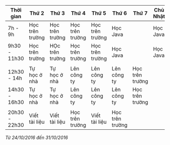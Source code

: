 | Thời gian | Thứ 2 | Thứ 3 | Thứ 4 | Thứ 5 | Thứ 6 | Thứ 7 | Chủ Nhật |
|-----------|-------|-------|-------|-------|-------|-------|----------|
| 7h - 9h | Học trên trường | Học trên trường | Học trên trường | Học trên trường | Học Java | | Học Java|
| 9h30 - 11h30 | Học trên trường | HỌc trên trường | Học trên trường | Học trên trường | Học Java | | Học Java |
| | | | | | | | |
| 12h30 - 14h | Tự học ở nhà | Tự học ở nhà | Lên công ty| Lên công ty | Lên công ty | Học trên trường | |
| 14h30 - 16h30 | Tự học ở nhà |Tự học ở nhà | Lên công ty | Lên công ty| Lên công ty | Học trên trường | |
| | | | | | | | |
| 20h30 - 22h30 | Viết tài liệu | Viết tài liệu | Học trên trường | Viết tài liệu | Học trên trường | | |

*Từ 24/10/2016 đến 31/10/2016*
